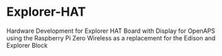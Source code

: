 # Explorer-HAT
Hardware Development for Explorer HAT Board with Display for OpenAPS using the Raspberry Pi Zero Wireless as a replacement for the Edison and Explorer Block
